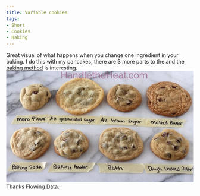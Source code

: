```yaml
---
title: Variable cookies
tags:
- Short
- Cookies
- Baking
---
```


Great visual of what happens when you change one ingredient in your baking. I do this with my pancakes, there are 3 more parts to the and the 
[baking method](http://www.handletheheat.com/ultimate-guide-chocolate-chip-cookies-part-4/) is interesting. 
![](/images/static_52001c0be4b09bc7c9f838c9_52224ed3e4b0ba9919a3e0e1_54cdd4e4e4b0ffd1402e3368_1422775524624_image.jpg) 
Thanks 
[Flowing Data](http://flowingdata.com/2014/12/24/cookie-ingredient-variants/).
